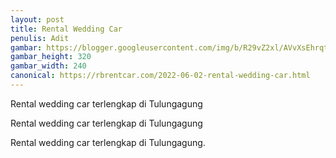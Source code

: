 ```yaml
---
layout: post
title: Rental Wedding Car
penulis: Adit
gambar: https://blogger.googleusercontent.com/img/b/R29vZ2xl/AVvXsEhrqtpjpbtqgO7-X3jq9rsQLtq29zm6bpnLhjcCxUJ7lyujs-jkhzAveo7s9r2S-4mSzMDtU0yVo_V0EdQFzDEvnZPmyolziCSkkX6arwsOyK4jGkOmDp_IEpCleeX_FINQQdzJN7jtkSXfCejvlLPT_ZNps7weGDk6SVJ_Svm0_2S-cFzaFsgpnlBL/s320/IMG_20180308_115045.jpg
gambar_height: 320
gambar_width: 240
canonical: https://rbrentcar.com/2022-06-02-rental-wedding-car.html
---
```

<p>Rental wedding car terlengkap di Tulungagung</p>

<div class="post-content">
	<div class="amp-wp-article-content">
<div class="wp-image  size-full wp-image-1141 aligncenter">
	<amp-img
		layout='responsive' 
		width="1040" 
		height="780" 
		src="https://blogger.googleusercontent.com/img/b/R29vZ2xl/AVvXsEhrqtpjpbtqgO7-X3jq9rsQLtq29zm6bpnLhjcCxUJ7lyujs-jkhzAveo7s9r2S-4mSzMDtU0yVo_V0EdQFzDEvnZPmyolziCSkkX6arwsOyK4jGkOmDp_IEpCleeX_FINQQdzJN7jtkSXfCejvlLPT_ZNps7weGDk6SVJ_Svm0_2S-cFzaFsgpnlBL/s320/IMG_20180308_115045.jpg">
	</amp-img>
</div>

<p>
<em></em>
</p>

<p></p>
<p>Rental wedding car terlengkap di Tulungagung</p>

<div>
<p>Rental wedding car terlengkap di Tulungagung.</p>
<p></p>
</div>
